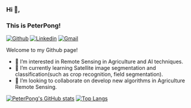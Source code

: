 ### Hi 👋, 
### This is PeterPong!

[![Github](https://img.shields.io/badge/-Github-000?style=flat&logo=Github&logoColor=white)](https://github.com/PeterPong)
[![Linkedin](https://img.shields.io/badge/-LinkedIn-blue?style=flat&logo=Linkedin&logoColor=white)](https://www.linkedin.com/in/feiyu-peng-1b61601b1/)
[![Gmail](https://img.shields.io/badge/-Gmail-c14438?style=flat&logo=Gmail&logoColor=white)](mailto:smartyu0120@gmail.com)

Welcome to my Github page!
- 👀 I’m interested in Remote Sensing in Agriculture and AI techniques.
- 🌱 I’m currently learning Satellite image segmentation and classification(such as crop recognition, field segmentation).
- 💞️ I’m looking to collaborate on develop new algorithms in Agriculture Remote Sensing.

[![PeterPong's GitHub stats](https://github-readme-stats.vercel.app/api?username=PeterPong)](https://github.com/anuraghazra/github-readme-stats)
[![Top Langs](https://github-readme-stats.vercel.app/api/top-langs/?username=PeterPong)](https://github.com/anuraghazra/github-readme-stats)

<!---
PeterPong/PeterPong is a ✨ special ✨ repository because its `README.md` (this file) appears on your GitHub profile.
You can click the Preview link to take a look at your changes.
--->
